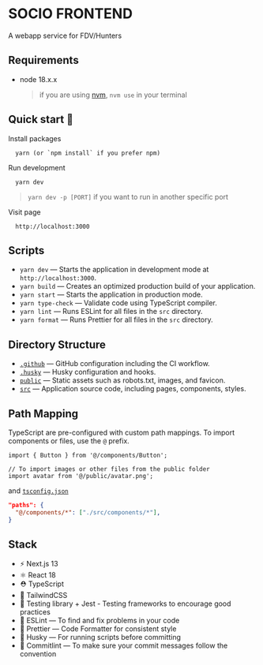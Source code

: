 # SOCIO FRONTEND

A webapp service for FDV/Hunters

## Requirements

- node 18.x.x
  > if you are using [nvm](https://github.com/nvm-sh/nvm), `nvm use` in your terminal

## Quick start 🚀

Install packages

```
  yarn (or `npm install` if you prefer npm)
```

Run development

```
  yarn dev
```

> `yarn dev -p [PORT]` if you want to run in another specific port

Visit page

```
  http://localhost:3000
```

## Scripts

- `yarn dev` — Starts the application in development mode at `http://localhost:3000`.
- `yarn build` — Creates an optimized production build of your application.
- `yarn start` — Starts the application in production mode.
- `yarn type-check` — Validate code using TypeScript compiler.
- `yarn lint` — Runs ESLint for all files in the `src` directory.
- `yarn format` — Runs Prettier for all files in the `src` directory.

## Directory Structure

- [`.github`](.github) — GitHub configuration including the CI workflow.<br>
- [`.husky`](.husky) — Husky configuration and hooks.<br>
- [`public`](./public) — Static assets such as robots.txt, images, and favicon.<br>
- [`src`](./src) — Application source code, including pages, components, styles.

## Path Mapping

TypeScript are pre-configured with custom path mappings. To import components or files, use the `@` prefix.

```tsx
import { Button } from '@/components/Button';

// To import images or other files from the public folder
import avatar from '@/public/avatar.png';
```

and [`tsconfig.json`](tsconfig.json)

```json
"paths": {
  "@/components/*": ["./src/components/*"],
}
```

## Stack

- ⚡️ Next.js 13
- ⚛️ React 18
- ⛑ TypeScript
- 💖 TailwindCSS
- 🦑 Testing library + Jest - Testing frameworks to encourage good practices
- 📏 ESLint — To find and fix problems in your code
- 💖 Prettier — Code Formatter for consistent style
- 🐶 Husky — For running scripts before committing
- 🚓 Commitlint — To make sure your commit messages follow the convention
